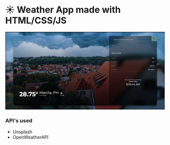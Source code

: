# :sunny: Weather App made with HTML/CSS/JS 

![sample](sample.png "Sample Image")

### API's used
* Unsplash
* OpenWeatherAPI